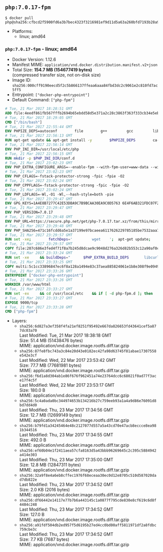 ## `php:7.0.17-fpm`

```console
$ docker pull php@sha256:cfbcd2f5900fd6a3b7bec4323f3216981ef9d11d5a63a260bfd7193b28a9c951
```

-	Platforms:
	-	linux; amd64

### `php:7.0.17-fpm` - linux; amd64

-	Docker Version: 1.12.6
-	Manifest MIME: `application/vnd.docker.distribution.manifest.v2+json`
-	Total Size: **154.7 MB (154677419 bytes)**  
	(compressed transfer size, not on-disk size)
-	Image ID: `sha256:000cff9190eecd5f2c5b866137ffeaa6aaa84fbd3dc2c9061e2c810fd7ac5ff5`
-	Entrypoint: `["docker-php-entrypoint"]`
-	Default Command: `["php-fpm"]`

```dockerfile
# Tue, 21 Mar 2017 18:28:51 GMT
ADD file:4eedf861fb567fffb2694b65ebdd58d5e371a2c28c3863f363f333cb34e5eb7b in / 
# Tue, 21 Mar 2017 18:29:05 GMT
CMD ["/bin/bash"]
# Tue, 21 Mar 2017 22:55:44 GMT
ENV PHPIZE_DEPS=autoconf 		file 		g++ 		gcc 		libc-dev 		make 		pkg-config 		re2c
# Tue, 21 Mar 2017 22:56:13 GMT
RUN apt-get update && apt-get install -y 		$PHPIZE_DEPS 		ca-certificates 		curl 		libedit2 		libsqlite3-0 		libxml2 		xz-utils 	--no-install-recommends && rm -r /var/lib/apt/lists/*
# Tue, 21 Mar 2017 22:56:14 GMT
ENV PHP_INI_DIR=/usr/local/etc/php
# Tue, 21 Mar 2017 22:56:15 GMT
RUN mkdir -p $PHP_INI_DIR/conf.d
# Tue, 21 Mar 2017 23:02:23 GMT
ENV PHP_EXTRA_CONFIGURE_ARGS=--enable-fpm --with-fpm-user=www-data --with-fpm-group=www-data
# Tue, 21 Mar 2017 23:02:23 GMT
ENV PHP_CFLAGS=-fstack-protector-strong -fpic -fpie -O2
# Tue, 21 Mar 2017 23:02:24 GMT
ENV PHP_CPPFLAGS=-fstack-protector-strong -fpic -fpie -O2
# Tue, 21 Mar 2017 23:02:24 GMT
ENV PHP_LDFLAGS=-Wl,-O1 -Wl,--hash-style=both -pie
# Tue, 21 Mar 2017 23:29:47 GMT
ENV GPG_KEYS=1A4E8B7277C42E53DBA9C7B9BCAA30EA9C0D5763 6E4F6AB321FDC07F2C332E3AC2BF0BC433CFC8B3
# Tue, 21 Mar 2017 23:29:47 GMT
ENV PHP_VERSION=7.0.17
# Tue, 21 Mar 2017 23:29:48 GMT
ENV PHP_URL=https://secure.php.net/get/php-7.0.17.tar.xz/from/this/mirror PHP_ASC_URL=https://secure.php.net/get/php-7.0.17.tar.xz.asc/from/this/mirror
# Tue, 21 Mar 2017 23:29:48 GMT
ENV PHP_SHA256=471c16fcdd6a5e1a37199e97bcaeea6117626229785185be7532aaa7c6ee04be PHP_MD5=549df69a7a3c79d49fcafe2097579d9e
# Tue, 21 Mar 2017 23:29:57 GMT
RUN set -xe; 		fetchDeps=' 		wget 	'; 	apt-get update; 	apt-get install -y --no-install-recommends $fetchDeps; 	rm -rf /var/lib/apt/lists/*; 		mkdir -p /usr/src; 	cd /usr/src; 		wget -O php.tar.xz "$PHP_URL"; 		if [ -n "$PHP_SHA256" ]; then 		echo "$PHP_SHA256 *php.tar.xz" | sha256sum -c -; 	fi; 	if [ -n "$PHP_MD5" ]; then 		echo "$PHP_MD5 *php.tar.xz" | md5sum -c -; 	fi; 		if [ -n "$PHP_ASC_URL" ]; then 		wget -O php.tar.xz.asc "$PHP_ASC_URL"; 		export GNUPGHOME="$(mktemp -d)"; 		for key in $GPG_KEYS; do 			gpg --keyserver ha.pool.sks-keyservers.net --recv-keys "$key"; 		done; 		gpg --batch --verify php.tar.xz.asc php.tar.xz; 		rm -r "$GNUPGHOME"; 	fi; 		apt-get purge -y --auto-remove $fetchDeps
# Tue, 21 Mar 2017 23:29:57 GMT
COPY file:207c686e3fed4f71f8a7b245d8dcae9c9048d276a326d82b553c12a90af0c0ca in /usr/local/bin/ 
# Tue, 21 Mar 2017 23:33:24 GMT
RUN set -xe 	&& buildDeps=" 		$PHP_EXTRA_BUILD_DEPS 		libcurl4-openssl-dev 		libedit-dev 		libsqlite3-dev 		libssl-dev 		libxml2-dev 	" 	&& apt-get update && apt-get install -y $buildDeps --no-install-recommends && rm -rf /var/lib/apt/lists/* 		&& export CFLAGS="$PHP_CFLAGS" 		CPPFLAGS="$PHP_CPPFLAGS" 		LDFLAGS="$PHP_LDFLAGS" 	&& docker-php-source extract 	&& cd /usr/src/php 	&& ./configure 		--with-config-file-path="$PHP_INI_DIR" 		--with-config-file-scan-dir="$PHP_INI_DIR/conf.d" 				--disable-cgi 				--enable-ftp 		--enable-mbstring 		--enable-mysqlnd 				--with-curl 		--with-libedit 		--with-openssl 		--with-zlib 				$PHP_EXTRA_CONFIGURE_ARGS 	&& make -j "$(nproc)" 	&& make install 	&& { find /usr/local/bin /usr/local/sbin -type f -executable -exec strip --strip-all '{}' + || true; } 	&& make clean 	&& docker-php-source delete 		&& apt-get purge -y --auto-remove -o APT::AutoRemove::RecommendsImportant=false $buildDeps
# Tue, 21 Mar 2017 23:33:25 GMT
COPY multi:5c1cc33896847ec6f8a128a1494e83c37aea885824061e1b8e308f9e09499956 in /usr/local/bin/ 
# Tue, 21 Mar 2017 23:33:26 GMT
ENTRYPOINT ["docker-php-entrypoint"]
# Tue, 21 Mar 2017 23:33:26 GMT
WORKDIR /var/www/html
# Tue, 21 Mar 2017 23:33:27 GMT
RUN set -ex 	&& cd /usr/local/etc 	&& if [ -d php-fpm.d ]; then 		sed 's!=NONE/!=!g' php-fpm.conf.default | tee php-fpm.conf > /dev/null; 		cp php-fpm.d/www.conf.default php-fpm.d/www.conf; 	else 		mkdir php-fpm.d; 		cp php-fpm.conf.default php-fpm.d/www.conf; 		{ 			echo '[global]'; 			echo 'include=etc/php-fpm.d/*.conf'; 		} | tee php-fpm.conf; 	fi 	&& { 		echo '[global]'; 		echo 'error_log = /proc/self/fd/2'; 		echo; 		echo '[www]'; 		echo '; if we send this to /proc/self/fd/1, it never appears'; 		echo 'access.log = /proc/self/fd/2'; 		echo; 		echo 'clear_env = no'; 		echo; 		echo '; Ensure worker stdout and stderr are sent to the main error log.'; 		echo 'catch_workers_output = yes'; 	} | tee php-fpm.d/docker.conf 	&& { 		echo '[global]'; 		echo 'daemonize = no'; 		echo; 		echo '[www]'; 		echo 'listen = [::]:9000'; 	} | tee php-fpm.d/zz-docker.conf
# Tue, 21 Mar 2017 23:33:27 GMT
EXPOSE 9000/tcp
# Tue, 21 Mar 2017 23:33:28 GMT
CMD ["php-fpm"]
```

-	Layers:
	-	`sha256:6d827a3ef358f4fa21ef8251f95492e667da826653fd43641cef5a877dc03a70`  
		Last Modified: Tue, 21 Mar 2017 18:38:18 GMT  
		Size: 51.4 MB (51438476 bytes)  
		MIME: application/vnd.docker.image.rootfs.diff.tar.gzip
	-	`sha256:87fe8fbc743a3c84e20d43e0182ec42fa98d63745f81abae17307558e542e3cf`  
		Last Modified: Wed, 22 Mar 2017 23:53:42 GMT  
		Size: 77.7 MB (77681981 bytes)  
		MIME: application/vnd.docker.image.rootfs.diff.tar.gzip
	-	`sha256:f6d1a8d304ab1e86f676f962451a74e23764dcc6c68021f0ad77f3ace17f4c5f`  
		Last Modified: Wed, 22 Mar 2017 23:53:17 GMT  
		Size: 180.0 B  
		MIME: application/vnd.docker.image.rootfs.diff.tar.gzip
	-	`sha256:5c4a0ada0bc344974653b134216b27c759eeb93a1a4a9d86e76091d8bd7dd4d0`  
		Last Modified: Thu, 23 Mar 2017 17:34:56 GMT  
		Size: 12.7 MB (12699149 bytes)  
		MIME: application/vnd.docker.image.rootfs.diff.tar.gzip
	-	`sha256:b79fd1a34245464e48c2127077d557a5a43cd70e47acb8eccce8ea981b344516`  
		Last Modified: Thu, 23 Mar 2017 17:34:55 GMT  
		Size: 492.0 B  
		MIME: application/vnd.docker.image.rootfs.diff.tar.gzip
	-	`sha256:ef60b04e1f2411aea57cfa8163d5a43bbb96269645c2c395c5884942a414e303`  
		Last Modified: Thu, 23 Mar 2017 17:35:00 GMT  
		Size: 12.8 MB (12847311 bytes)  
		MIME: application/vnd.docker.image.rootfs.diff.tar.gzip
	-	`sha256:32a9f8e4a6eb8cffec1976f68eceaa30ec0d12e8705c510d587020dad7db822e`  
		Last Modified: Thu, 23 Mar 2017 17:34:52 GMT  
		Size: 2.0 KB (2016 bytes)  
		MIME: application/vnd.docker.image.rootfs.diff.tar.gzip
	-	`sha256:df66442e14117e77b7b6a443145c1a0877f795cde830e8cf619c6d8f4484c248`  
		Last Modified: Thu, 23 Mar 2017 17:34:52 GMT  
		Size: 127.0 B  
		MIME: application/vnd.docker.image.rootfs.diff.tar.gzip
	-	`sha256:a91fdf504db2ed957f5d6195b27ed4cc0bd00aff5811971df2a8fdbc759cbe3c`  
		Last Modified: Thu, 23 Mar 2017 17:34:52 GMT  
		Size: 7.7 KB (7687 bytes)  
		MIME: application/vnd.docker.image.rootfs.diff.tar.gzip
